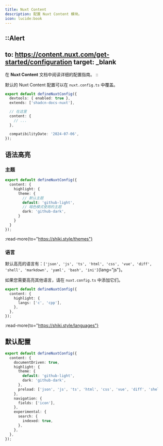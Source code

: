 ```yaml
---
title: Nuxt Content
description: 配置 Nuxt Content 模块。
icon: lucide:book
---
```


::Alert
---
to: https://content.nuxt.com/get-started/configuration
target: _blank
---
在 **Nuxt Content** 文档中阅读详细的配置指南。
::

默认的 Nuxt Content 配置可以在 `nuxt.config.ts` 中覆盖。

```ts [nuxt.config.ts]
export default defineNuxtConfig({
  devtools: { enabled: true },
  extends: ['shadcn-docs-nuxt'],

  // 在这里
  content: {
    // ...
  },

  compatibilityDate: '2024-07-06',
});
```

## 语法高亮

### 主题

```ts [nuxt.config.ts]
export default defineNuxtConfig({
  content: {
    highlight: {
      theme: {
        // 默认主题
        default: 'github-light',
        // 暗色模式使用的主题
        dark: 'github-dark',
      }
    }
  }
});
```

:read-more{to="https://shiki.style/themes"}

### 语言

默认高亮的语言有：`['json', 'js', 'ts', 'html', 'css', 'vue', 'diff', 'shell', 'markdown', 'yaml', 'bash', 'ini']`{lang="js"}。

如果您需要高亮其他语言，请在 `nuxt.config.ts` 中添加它们。

```ts [nuxt.config.ts]
export default defineNuxtConfig({
  content: {
    highlight: {
      langs: ['c', 'cpp'],
    },
  },
});
```

:read-more{to="https://shiki.style/languages"}

## 默认配置

```ts [nuxt.config.ts]
export default defineNuxtConfig({
  content: {
    documentDriven: true,
    highlight: {
      theme: {
        default: 'github-light',
        dark: 'github-dark',
      },
      preload: ['json', 'js', 'ts', 'html', 'css', 'vue', 'diff', 'shell', 'markdown', 'mdc', 'yaml', 'bash', 'ini', 'dotenv'],
    },
    navigation: {
      fields: ['icon'],
    },
    experimental: {
      search: {
        indexed: true,
      },
    },
  },
}); 